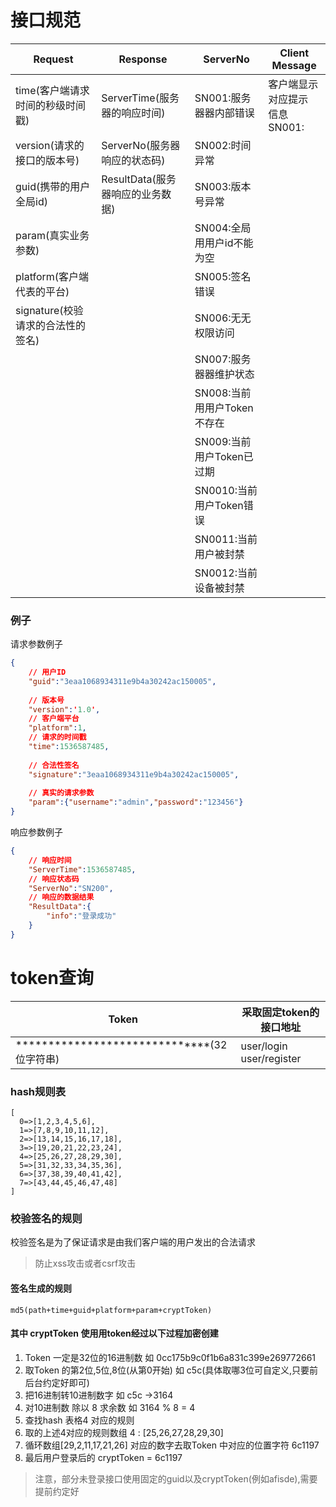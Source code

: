 # 接口规范

| Request                           | Response                         | ServerNo                    | Client Message                     |
| --------------------------------- | -------------------------------- | --------------------------- | ---------------------------------- |
| time(客户端请求时间的秒级时间戳)  | ServerTime(服务器的响应时间)     | SN001:服务器器内部错误      | 客户端显示对应提示<br/>信息 SN001: |
| version(请求的接口的版本号)       | ServerNo(服务器响应的状态码)     | SN002:时间异常              |                                    |
| guid(携带的用户全局id)            | ResultData(服务器响应的业务数据) | SN003:版本号异常            |                                    |
| param(真实业务参数)               |                                  | SN004:全局⽤用户id不能为空  |                                    |
| platform(客户端代表的平台)        |                                  | SN005:签名错误              |                                    |
| signature(校验请求的合法性的签名) |                                  | SN006:⽆无权限访问          |                                    |
|                                   |                                  | SN007:服务器器维护状态      |                                    |
|                                   |                                  | SN008:当前⽤用户Token不存在 |                                    |
|                                   |                                  | SN009:当前用户Token已过期   |                                    |
|                                   |                                  | SN0010:当前用户Token错误    |                                    |
|                                   |                                  | SN0011:当前⽤户被封禁       |                                    |
|                                   |                                  | SN0012:当前设备被封禁       |                                    |

### 例子

请求参数例子

```json
{
    // 用户ID
    "guid":"3eaa1068934311e9b4a30242ac150005",
    
    // 版本号
    "version":'1.0',
    // 客户端平台
    "platform":1,
    // 请求的时间戳
    "time":1536587485,
    
    // 合法性签名
    "signature":"3eaa1068934311e9b4a30242ac150005",
    
    // 真实的请求参数
    "param":{"username":"admin","password":"123456"}
}
```





响应参数例子

```json
{
    // 响应时间
    "ServerTime":1536587485,
    // 响应状态码
    "ServerNo":"SN200",
    // 响应的数据结果
    "ResultData":{
        "info":"登录成功"
    }
}
```





# token查询

| Token                                      | 采取固定token的接口地址      |
| ------------------------------------------ | ---------------------------- |
| ******************************(32位字符串) | user/login<br/>user/register |

### hash规则表

```
[
  0=>[1,2,3,4,5,6],
  1=>[7,8,9,10,11,12],
  2=>[13,14,15,16,17,18],
  3=>[19,20,21,22,23,24],
  4=>[25,26,27,28,29,30],
  5=>[31,32,33,34,35,36],
  6=>[37,38,39,40,41,42],
  7=>[43,44,45,46,47,48]
]
```



### 校验签名的规则

校验签名是为了保证请求是由我们客户端的用户发出的合法请求

> 防止xss攻击或者csrf攻击

#### 签名生成的规则

```
md5(path+time+guid+platform+param+cryptToken)
```

####  其中 cryptToken 使⽤用token经过以下过程加密创建

1. Token 一定是32位的16进制数 如 0cc175b9c0f1b6a831c399e269772661
2. 取Token 的第2位,5位,8位(从第0开始) 如 c5c(具体取哪3位可自定义,只要前后台约定好即可)
3. 把16进制转10进制数字 如 c5c ->3164
4. 对10进制数 除以 8 求余数 如 3164 % 8 = 4
5. 查找hash 表格4 对应的规则
6. 取的上述4对应的规则数组 4 : [25,26,27,28,29,30]
7. 循环数组[29,2,11,17,21,26] 对应的数字去取Token 中对应的位置字符 6c1197
8. 最后用户登录后的 cryptToken = 6c1197

> 注意，部分未登录接口使用固定的guid以及cryptToken(例如afisde),需要提前约定好

